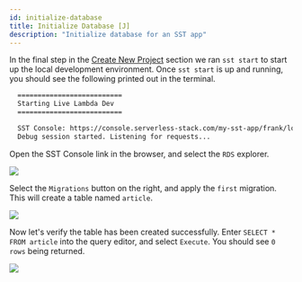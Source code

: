 ```yaml
---
id: initialize-database
title: Initialize Database [J]
description: "Initialize database for an SST app"
---
```


In the final step in the [Create New Project](create-new-project) section we ran `sst start` to start up the local development environment. Once `sst start` is up and running, you should see the following printed out in the terminal.

```bash
  ==========================
  Starting Live Lambda Dev
  ==========================

  SST Console: https://console.serverless-stack.com/my-sst-app/frank/local
  Debug session started. Listening for requests...
```

Open the SST Console link in the browser, and select the `RDS` explorer.

![](/img/initialize-database/console-rds-tab.png)

Select the `Migrations` button on the right, and apply the `first` migration. This will create a table named `article`.

![](/img/initialize-database/console-apply-migration.png)

Now let's verify the table has been created successfully. Enter `SELECT * FROM article` into the query editor, and select `Execute`. You should see `0 rows` being returned.

![](/img/initialize-database/console-query-article.png)